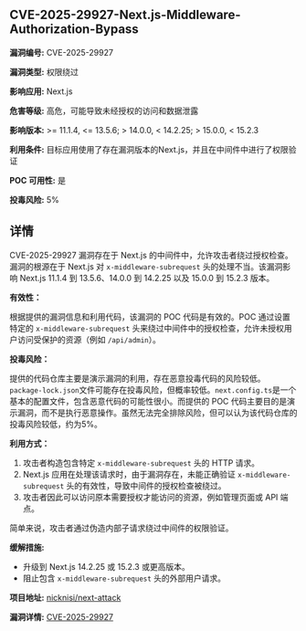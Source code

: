 ## CVE-2025-29927-Next.js-Middleware-Authorization-Bypass

**漏洞编号:** CVE-2025-29927

**漏洞类型:** 权限绕过

**影响应用:** Next.js

**危害等级:** 高危，可能导致未经授权的访问和数据泄露

**影响版本:** >= 11.1.4, <= 13.5.6; > 14.0.0, < 14.2.25; > 15.0.0, < 15.2.3

**利用条件:** 目标应用使用了存在漏洞版本的Next.js，并且在中间件中进行了权限验证

**POC 可用性:** 是

**投毒风险:** 5%

## 详情

CVE-2025-29927 漏洞存在于 Next.js 的中间件中，允许攻击者绕过授权检查。漏洞的根源在于 Next.js 对 `x-middleware-subrequest` 头的处理不当。该漏洞影响 Next.js 11.1.4 到 13.5.6、14.0.0 到 14.2.25 以及 15.0.0 到 15.2.3 版本。

**有效性：**

根据提供的漏洞信息和利用代码，该漏洞的 POC 代码是有效的。POC 通过设置特定的 `x-middleware-subrequest` 头来绕过中间件中的授权检查，允许未授权用户访问受保护的资源（例如 `/api/admin`）。

**投毒风险：**

提供的代码仓库主要是演示漏洞的利用，存在恶意投毒代码的风险较低。`package-lock.json`文件可能存在投毒风险，但概率较低。`next.config.ts`是一个基本的配置文件，包含恶意代码的可能性很小。而提供的 POC 代码主要目的是演示漏洞，而不是执行恶意操作。虽然无法完全排除风险，但可以认为该代码仓库的投毒风险较低，约为5%。

**利用方式：**

1.  攻击者构造包含特定 `x-middleware-subrequest` 头的 HTTP 请求。
2.  Next.js 应用在处理该请求时，由于漏洞存在，未能正确验证 `x-middleware-subrequest` 头的有效性，导致中间件的授权检查被绕过。
3.  攻击者因此可以访问原本需要授权才能访问的资源，例如管理页面或 API 端点。

简单来说，攻击者通过伪造内部子请求绕过中间件的权限验证。

**缓解措施:**

*   升级到 Next.js 14.2.25 或 15.2.3 或更高版本。
*   阻止包含 `x-middleware-subrequest` 头的外部用户请求。

**项目地址:** [nicknisi/next-attack](https://github.com/nicknisi/next-attack)

**漏洞详情:** [CVE-2025-29927](https://nvd.nist.gov/vuln/detail/CVE-2025-29927)